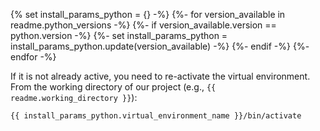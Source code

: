 {% set install_params_python = {} -%}
{%- for version_available in readme.python_versions -%}
  {%- if version_available.version == python.version -%}
    {%- set install_params_python = install_params_python.update(version_available) -%}
  {%- endif -%}
{%- endfor -%}

If it is not already active, you need to re-activate the virtual environment.
From the working directory of our project (e.g., `{{ readme.working_directory }}`):

    {{ install_params_python.virtual_environment_name }}/bin/activate
